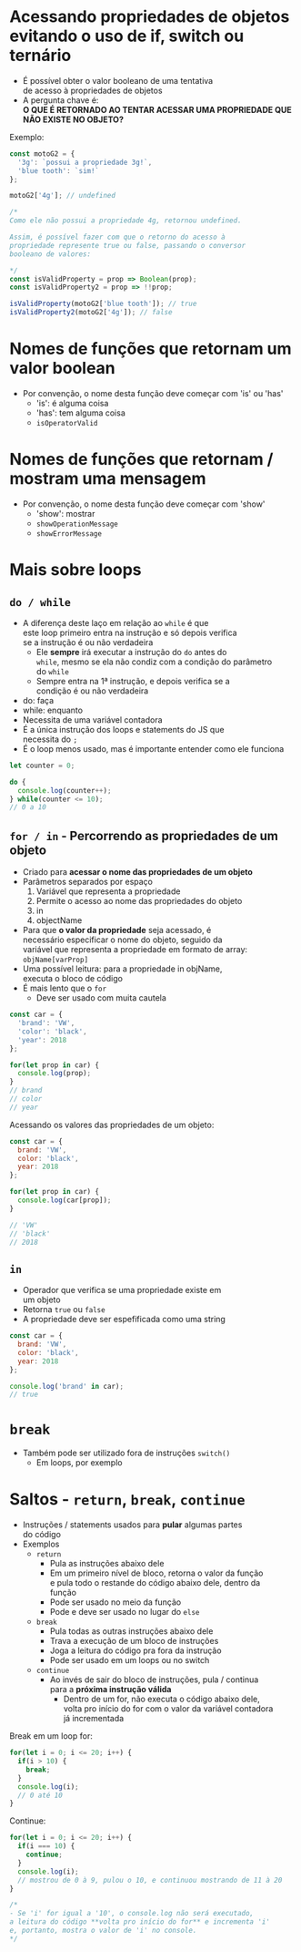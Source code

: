 # Acessando propriedades de objetos evitando o uso de if, switch ou ternário 
- É possível obter o valor booleano de uma tentativa  
de acesso à propriedades de objetos 
- A pergunta chave é:  
**O QUE É RETORNADO AO TENTAR ACESSAR UMA PROPRIEDADE QUE NÃO EXISTE NO OBJETO?** 

Exemplo: 

```javascript
const motoG2 = {
  '3g': `possui a propriedade 3g!`,
  'blue tooth': `sim!`
};

motoG2['4g']; // undefined

/* 
Como ele não possui a propriedade 4g, retornou undefined. 

Assim, é possível fazer com que o retorno do acesso à  
propriedade represente true ou false, passando o conversor  
booleano de valores: 

*/
const isValidProperty = prop => Boolean(prop);
const isValidProperty2 = prop => !!prop;

isValidProperty(motoG2['blue tooth']); // true
isValidProperty2(motoG2['4g']); // false
```

# Nomes de funções que retornam um valor boolean
- Por convenção, o nome desta função deve começar com 'is' ou 'has' 
  - 'is': é alguma coisa
  - 'has': tem alguma coisa 
  - `isOperatorValid`

# Nomes de funções que retornam / mostram uma mensagem 
- Por convenção, o nome desta função deve começar com 'show'
  - 'show': mostrar
  - `showOperationMessage`
  - `showErrorMessage`

# Mais sobre loops

## `do / while`
- A diferença deste laço em relação ao `while` é que  
este loop primeiro entra na instrução e só depois verifica  
se a instrução é ou não verdadeira 
  - Ele **sempre** irá executar a instrução do `do` antes do  
  `while`, mesmo se ela não condiz com a condição do parâmetro  
  do `while`
  - Sempre entra na 1ª instrução, e depois verifica se a  
  condição é ou não verdadeira 
- do: faça 
- while: enquanto 
- Necessita de uma variável contadora 
- É a única instrução dos loops e statements do JS que  
necessita do `;` 
- É o loop menos usado, mas é importante entender como ele funciona 

```javascript
let counter = 0;

do {
  console.log(counter++);
} while(counter <= 10);
// 0 a 10
```

## `for / in` - Percorrendo as propriedades de um objeto 
- Criado para **acessar o nome das propriedades de um objeto** 
- Parâmetros separados por espaço 
  1. Variável que representa a propriedade 
    1. Permite o acesso ao nome das propriedades do objeto 
  2. in
  3. objectName
- Para que **o valor da propriedade** seja acessado, é  
necessário especificar o nome do objeto, seguido da  
variável que representa a propriedade em formato de array:  
`objName[varProp]`
- Uma possível leitura: para a propriedade in objName,  
executa o bloco de código 
- É mais lento que o `for`
  - Deve ser usado com muita cautela 

```javascript
const car = {
  'brand': 'VW', 
  'color': 'black',
  'year': 2018
};

for(let prop in car) {
  console.log(prop);
}
// brand 
// color
// year
```

Acessando os valores das propriedades de um objeto: 

```javascript
const car = {
  brand: 'VW', 
  color: 'black',
  year: 2018
};

for(let prop in car) {
  console.log(car[prop]);
}

// 'VW'
// 'black'
// 2018
```

## `in`
- Operador que verifica se uma propriedade existe em  
um objeto 
- Retorna `true` ou `false`
- A propriedade deve ser espefificada como uma string 

```javascript
const car = {
  brand: 'VW', 
  color: 'black',
  year: 2018
};

console.log('brand' in car);
// true 
```

# `break`
- Também pode ser utilizado fora de instruções `switch()`
  - Em loops, por exemplo



# Saltos - `return`, `break`, `continue`
- Instruções / statements usados para **pular** algumas partes  
do código
- Exemplos 
  - `return`
    - Pula as instruções abaixo dele 
    - Em um primeiro nível de bloco, retorna o valor da função  
    e pula todo o restande do código abaixo dele, dentro da  
    função
    - Pode ser usado no meio da função 
    - Pode e deve ser usado no lugar do `else`
  - `break`
    - Pula todas as outras instruções abaixo dele 
    - Trava a execução de um bloco de instruções 
    - Joga a leitura do código pra fora da instrução 
    - Pode ser usado em um loops ou no switch 
  - `continue`
    - Ao invés de sair do bloco de instruções, pula / continua  
    para a **próxima instrução válida**
      - Dentro de um for, não executa o código abaixo dele,  
      volta pro início do for com o valor da variável contadora  
      já incrementada

Break em um loop for: 

```javascript
for(let i = 0; i <= 20; i++) {
  if(i > 10) {
    break;
  }
  console.log(i);
  // 0 até 10
}
```

Continue: 

```javascript
for(let i = 0; i <= 20; i++) {
  if(i === 10) {
    continue;
  }
  console.log(i);
  // mostrou de 0 à 9, pulou o 10, e continuou mostrando de 11 à 20
}

/* 
- Se 'i' for igual a '10', o console.log não será executado, 
a leitura do código **volta pro início do for** e incrementa 'i' 
e, portanto, mostra o valor de 'i' no console.
*/
```